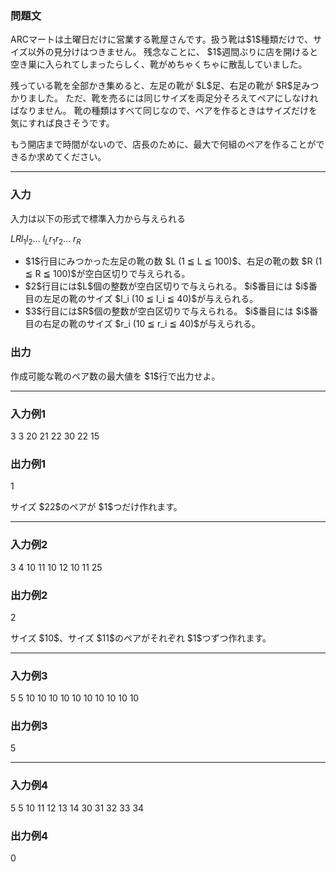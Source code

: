 
<div>

<div>

<div>

<section>

### **問題文**

<p>
ARCマートは土曜日だけに営業する靴屋さんです。扱う靴は$1$種類だけで、サイズ以外の見分けはつきません。
残念なことに、 $1$週間ぶりに店を開けると空き巣に入られてしまったらしく、靴がめちゃくちゃに散乱していました。
</p>

<p>
残っている靴を全部かき集めると、左足の靴が $L$足、右足の靴が $R$足みつかりました。
ただ、靴を売るには同じサイズを両足分そろえてペアにしなければなりません。
靴の種類はすべて同じなので、ペアを作るときはサイズだけを気にすれば良さそうです。
</p>

<p>
もう開店まで時間がないので、店長のために、最大で何組のペアを作ることができるか求めてください。
</p>

</section>

</div>

---

<div>

<div>

<section>

### **入力**

<p>
入力は以下の形式で標準入力から与えられる
</p>

<div>

$L$$R$$l_1$$l_2$… $l_L$$r_1$$r_2$… $r_R$
</div>

<ul>

<li>
$1$行目にみつかった左足の靴の数 $L (1 ≦ L ≦ 100)$、右足の靴の数 $R (1 ≦ R ≦ 100)$が空白区切りで与えられる。
</li>

<li>
$2$行目には$L$個の整数が空白区切りで与えられる。 $i$番目には $i$番目の左足の靴のサイズ $l_i (10 ≦ l_i ≦ 40)$が与えられる。
</li>

<li>
$3$行目には$R$個の整数が空白区切りで与えられる。 $i$番目には $i$番目の右足の靴のサイズ $r_i (10 ≦ r_i ≦ 40)$が与えられる。
</li>

</ul>

</section>

</div>

<div>

<section>

### **出力**

<p>
作成可能な靴のペア数の最大値を $1$行で出力せよ。
</p>

</section>

</div>

</div>

---

<div>

<section>

### **入力例1**

<div>

3 3
20 21 22
30 22 15

</div>

</section>

</div>

<div>

<section>

### **出力例1**

<div>

1

</div>

<p>
サイズ $22$のペアが $1$つだけ作れます。
</p>

</section>

</div>

---

<div>

<section>

### **入力例2**

<div>

3 4
10 11 10
12 10 11 25

</div>

</section>

</div>

<div>

<section>

### **出力例2**

<div>

2

</div>

<p>
サイズ $10$、サイズ $11$のペアがそれぞれ $1$つずつ作れます。
</p>

</section>

</div>

---

<div>

<section>

### **入力例3**

<div>

5 5
10 10 10 10 10
10 10 10 10 10

</div>

</section>

</div>

<div>

<section>

### **出力例3**

<div>

5

</div>

</section>

</div>

---

<div>

<section>

### **入力例4**

<div>

5 5
10 11 12 13 14
30 31 32 33 34

</div>

</section>

</div>

<div>

<section>

### **出力例4**

<div>

0

</div>

</section>

</div>

</div>

</div>
